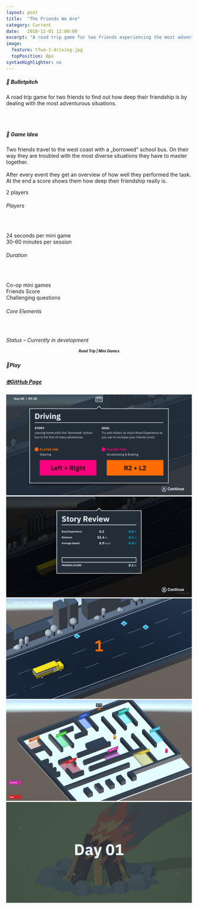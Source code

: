 ```yaml
---
layout: post
title:  "The Friends We Are"
category: Current
date:   2018-12-01 12:00:00
excerpt: "A road trip game for two friends experiencing the most adventurous situations."
image:
  feature: tfwa-1-driving.jpg
  topPosition: 0px
syntaxHighlighter: no
---
```


<div class="card-wrapper text paddings">
  <h5>🚀 Bulletpitch</h5>
  <p>A road trip game for two friends to find out how deep their friendship is by dealing with the most adventurous situations.</p>

  <br>
  <br>

  <h5>💭 Game Idea</h5>
  <p>
    Two friends travel to the west coast with a „borrowed“ school bus. On their way they are troubled with the most diverse situations they have to master together.
    <br>
    <br>
    After every event they get an overview of how well they performed the task. At the end a score shows them how deep their friendship really is.
  </p>
</div>

<div class="card-wrapper info paddings">
  <p>
    2 players
  </p>
  <h6>Players</h6>
  <br>
  <p>
    24 seconds per mini game
    <br>
    30-60 minutes per session
  </p>
  <h6>Duration</h6>
  <br>
  <p>
    Co-op mini games
    <br>
    Friends Score
    <br>
    Challenging questions
  </p>
  <h6>Core Elements</h6>
  <br>
  <p>
    <div class="bar">
      <div class="bar progress" style="width: 50%;"></div>
    </div>
  </p>
  <h6 style="margin: -2px 0 0 0;">Status – Currently in development</h6>
</div>

<div class="card-wrapper genre paddings" style="text-align: center;">
  <h5 style="font-size: 70%; line-height: 1rem;">Road Trip | Mini Games</h5>
</div>

<div class="button-wrapper">
  <div class="buttons">
    <a target="_blank">
      <div class="play-button disabled-btn" style="cursor: not-allowed;">
        <h5 style="line-height: 1.4rem;">🤘Play</h5>
      </div>
    </a>
    <div class="gap"></div>
    <a href="https://github.com/thomas-theux/The-Friends-We-Are" target="_blank">
      <div class="git-button interaction">
        <h5 style="line-height: 1.3rem;">🤓GitHub Page</h5>
      </div>
    </a>
  </div>
</div>

<div class="card-wrapper picture">
  <img src="assets/images/games/tfwa/tfwa-2-radio.jpg">
</div>

<div class="card-wrapper picture">
  <img src="assets/images/games/tfwa/tfwa-3-results.jpg">
</div>

<div class="card-wrapper picture">
  <img src="assets/images/games/tfwa/tfwa-1-driving.jpg">
</div>

<div class="card-wrapper picture">
  <img src="assets/images/games/tfwa/tfwa-4-shopping.jpg">
</div>

<div class="card-wrapper picture">
  <img src="assets/images/games/tfwa/tfwa-5-day.jpg">
</div>